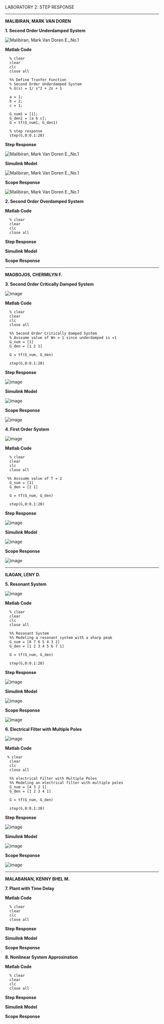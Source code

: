 LABORATORY 2: STEP RESPONSE

-------------------------------------------------------

**MALIBIRAN, MARK VAN DOREN**

**1. Second Order  Underdamped System**

  ![Malibiran, Mark Van Doren E._No.1](https://github.com/Lenyilagan/G_3_Assignment_2024/assets/161393545/2e03be0b-aea2-469a-a076-a9dc7d7a0fa2)

**Matlab Code**
  
      % clear
      clear
      clc
      close all

      %% Define Tranfer Function
      % Second Order Underdamped System
      % G(s) = 1/ s^2 + 2s + 1

      a = 1;
      b = 2;
      c = 1;

      G_num1 = [1];
      G_den1 = [a b c];
      G = tf(G_num1, G_den1)

      % step response
      step(G,0:0.1:20)
      
  
  **Step Response**

  ![Malibiran, Mark Van Doren E._No.1](https://github.com/Lenyilagan/G_3_Assignment_2024/assets/161393545/924ac5d4-840d-4cbd-baf9-f75cf354d5b7)

    
  **Simulink Model**

  ![Malibiran, Mark Van Doren E._No.1](https://github.com/Lenyilagan/G_3_Assignment_2024/assets/161393545/de945630-cc45-412f-8f26-97517e715195)


   **Scope Response**

  ![Malibiran, Mark Van Doren E._No.1](https://github.com/Lenyilagan/G_3_Assignment_2024/assets/161393545/c5da5c13-a840-43d6-b6a7-36c141f20660)


**2. Second Order Overdamped System**

  

**Matlab Code**
  
      % clear
      clear
      clc
      close all
      
      


  
  **Step Response**

  

    
  **Simulink Model**





   **Scope Response**

-------------------------------------------------------


**MAGBOJOS, CHERMILYN F.**

**3. Second Order Critically Damped System**

   ![image](https://github.com/Lenyilagan/G_3_Assignment_2024/assets/160560665/457b2e8c-a0f9-497c-af13-cc8e14115025)


**Matlab Code**
  
      % clear
      clear
      clc
      close all
      
      %% Second Order Critically Damped System
      % Asssume value of Wn = 1 since underdamped is =1
      G_num = [1]
      G_den = [1 2 1] 
      
      G = tf(G_num, G_den)
      
      step(G,0:0.1:20)


  
  **Step Response**

   ![image](https://github.com/Lenyilagan/G_3_Assignment_2024/assets/160560665/ced0db22-dae0-46f5-9b6c-801e748d3315)

    
  **Simulink Model**

  ![image](https://github.com/Lenyilagan/G_3_Assignment_2024/assets/160560665/eaf79920-28e3-4153-8b71-d21a6aac377e)



   **Scope Response**
      
   ![image](https://github.com/Lenyilagan/G_3_Assignment_2024/assets/160560665/a07c0488-467e-4827-b56c-bff3aa27e26b)



**4. First Order System**

  ![image](https://github.com/Lenyilagan/G_3_Assignment_2024/assets/160560665/3f521c7c-50c5-4640-864d-b47985a5b465)


  **Matlab Code**
  
      % clear
      clear
      clc
      close all
      
     %% Asssume value of T = 2
      G_num = [1]
      G_den = [2 1] 
   
      G = tf(G_num, G_den)
      
      step(G,0:0.1:20)
      

  **Step Response**

   ![image](https://github.com/Lenyilagan/G_3_Assignment_2024/assets/160560665/ced0db22-dae0-46f5-9b6c-801e748d3315)

    

  **Simulink Model**

  ![image](https://github.com/Lenyilagan/G_3_Assignment_2024/assets/160560665/5e670dd6-33c6-4c85-a081-705a90a0a8ce)



   **Scope Response**
      
   ![image](https://github.com/Lenyilagan/G_3_Assignment_2024/assets/160560665/a07c0488-467e-4827-b56c-bff3aa27e26b)
      
  
-------------------------------------------------------


**ILAGAN, LENY D.**


  **5. Resonant System**

   ![image](https://github.com/Lenyilagan/G_3_Assignment_2024/assets/159031775/d9c2c5d8-e26a-4128-9421-550fb15e909f)

  **Matlab Code**
  
      % clear
      clear
      clc
      close all
      
      %% Resonant System
      %% Modeling a resonant system with a sharp peak
      G_num = [8 7 6 5 4 3 2]
      G_den = [1 2 3 4 5 6 7 1] 
      
      G = tf(G_num, G_den)
      
      step(G,0:0.1:20)

  **Step Response**

   ![image](https://github.com/Lenyilagan/G_3_Assignment_2024/assets/159031775/98a7ee98-2a44-40ee-8f44-0d6c81f3196c)

    
  **Simulink Model**

   ![image](https://github.com/Lenyilagan/G_3_Assignment_2024/assets/159031775/96380053-4388-4839-96f6-4889d2ab3016)

   **Scope Response**

   ![image](https://github.com/Lenyilagan/G_3_Assignment_2024/assets/159031775/d9a05cfc-cec7-4908-820d-188970c1c33c)



**6. Electrical Filter with Multiple Poles**

   ![image](https://github.com/Lenyilagan/G_3_Assignment_2024/assets/159031775/076121cb-3f47-4a12-9e89-90ff3be83e02)


  **Matlab Code**
  
     % clear
      clear
      clc
      close all
      
      %% electrical Filter with Multiple Poles
      %% Modeling an electrical filter with multiple poles
      G_num = [4 3 2 1]
      G_den = [1 2 3 4 1] 
      
      G = tf(G_num, G_den)
      
      step(G,0:0.1:20)

  **Step Response**

   ![image](https://github.com/Lenyilagan/G_3_Assignment_2024/assets/160560665/1adc21e2-dc3a-42d8-8274-b0d74537cd33)



    
  **Simulink Model**

   ![image](https://github.com/Lenyilagan/G_3_Assignment_2024/assets/159031775/065f38b3-1fb2-4fc9-a950-4f39590f8431)


   **Scope Response**

  ![image](https://github.com/Lenyilagan/G_3_Assignment_2024/assets/160560665/3604e565-54eb-466a-a399-c725fb54d242)




-------------------------------------------------------


**MALABANAN, KENNY BHEL M.**

**7. Plant with Time Delay**

  

**Matlab Code**
  
      % clear
      clear
      clc
      close all
      
      


  
  **Step Response**

  

    
  **Simulink Model**





   **Scope Response**



   **8. Nonlinear System Approxination**

  

**Matlab Code**
  
      % clear
      clear
      clc
      close all
      
      


  
  **Step Response**

  

    
  **Simulink Model**





   **Scope Response**
